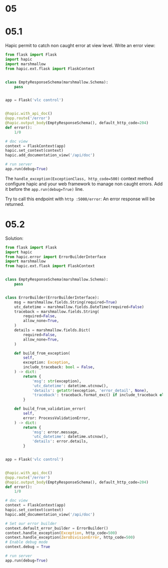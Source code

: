 # 05

# 05.1

Hapic permit to catch non caught error at view level. Write an error view:

``` python
from flask import Flask
import hapic
import marshmallow
from hapic.ext.flask import FlaskContext


class EmptyResponseSchema(marshmallow.Schema):
    pass


app = Flask('vlc control')


@hapic.with_api_doc()
@app.route('/error')
@hapic.output_body(EmptyResponseSchema(), default_http_code=204)
def error():
    1/0

# doc view
context = FlaskContext(app)
hapic.set_context(context)
hapic.add_documentation_view('/api/doc')

# run server
app.run(debug=True)
```

The `handle_exception(ExceptionClass, http_code=500)` context method configure
hapic and your web framework to manage non caught errors. Add it before the
`app.run(debug=True)` line.

Try to call this endpoint with `http :5000/error`: An error response will be
returned.

# 05.2

Solution:

``` python
from flask import Flask
import hapic
from hapic.error import ErrorBuilderInterface
import marshmallow
from hapic.ext.flask import FlaskContext


class EmptyResponseSchema(marshmallow.Schema):
    pass


class ErrorBuilder(ErrorBuilderInterface):
    msg = marshmallow.fields.String(required=True)
    utc_datetime = marshmallow.fields.DateTime(required=False)
    traceback = marshmallow.fields.String(
        required=False,
        allow_none=True,
    )
    details = marshmallow.fields.Dict(
        required=False,
        allow_none=True,
    )

    def build_from_exception(
        self,
        exception: Exception,
        include_traceback: bool = False,
    ) -> dict:
        return {
            'msg': str(exception),
            'utc_datetime': datetime.utcnow(),
            'details': getattr(exception, 'error_detail', None),
            'traceback': traceback.format_exc() if include_traceback else None
        }

    def build_from_validation_error(
        self,
        error: ProcessValidationError,
    ) -> dict:
        return {
            'msg': error.message,
            'utc_datetime': datetime.utcnow(),
            'details': error.details,
        }


app = Flask('vlc control')


@hapic.with_api_doc()
@app.route('/error')
@hapic.output_body(EmptyResponseSchema(), default_http_code=204)
def error():
    1/0

# doc view
context = FlaskContext(app)
hapic.set_context(context)
hapic.add_documentation_view('/api/doc')

# Set our error builder
context.default_error_builder = ErrorBuilder()
context.handle_exception(Exception, http_code=500)
context.handle_exception(ZeroDivisionError, http_code=500)
# Enable debug mode
context.debug = True

# run server
app.run(debug=True)
```
